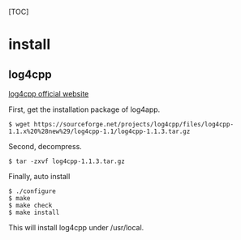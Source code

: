 [TOC]
# install  
## log4cpp                  
[log4cpp official website](http://log4cpp.sourceforge.net/)   

First, get the installation package of log4app.
~~~
$ wget https://sourceforge.net/projects/log4cpp/files/log4cpp-1.1.x%20%28new%29/log4cpp-1.1/log4cpp-1.1.3.tar.gz 
~~~

Second, decompress.
~~~
$ tar -zxvf log4cpp-1.1.3.tar.gz
~~~

Finally, auto install
~~~
$ ./configure
$ make
$ make check
$ make install
~~~
This will install log4cpp under /usr/local.
